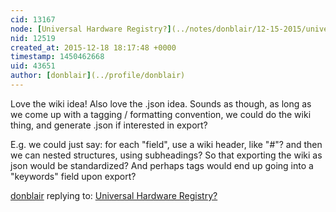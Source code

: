 ```yaml
---
cid: 13167
node: [Universal Hardware Registry?](../notes/donblair/12-15-2015/universal-hardware-registry)
nid: 12519
created_at: 2015-12-18 18:17:48 +0000
timestamp: 1450462668
uid: 43651
author: [donblair](../profile/donblair)
---
```


Love the wiki idea!  Also love the .json idea.  Sounds as though, as long as we come up with a tagging / formatting convention, we could do the wiki thing, and generate .json if interested in export? 

E.g. we could just say:  for each "field", use a wiki header, like "#"?  and then we can nested structures, using subheadings?  So that exporting the wiki as json would be standardized?  And perhaps tags would end up going into a "keywords" field upon export?  



[donblair](../profile/donblair) replying to: [Universal Hardware Registry?](../notes/donblair/12-15-2015/universal-hardware-registry)

